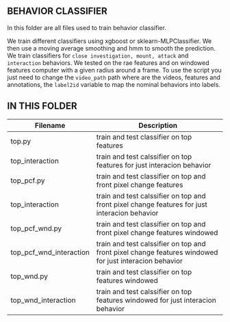 ## BEHAVIOR CLASSIFIER

In this folder are all files used to train behavior classifier.

We train different classifiers using xgboost or sklearn-MLPClassifier. We then use a moving average smoothing and hmm to
smooth the prediction.
We train classifiers for `close investigation, mount, attack`  and `interaction` behaviors.
We tested on the rae features and on windowed features computer with a given radius around a frame.
To use the script you just need to change the `video_path` path where are the videos, features and annotations, the `label2id` variable to map the nominal behaviors into labels.

## IN THIS FOLDER

|Filename | Description|
|---------|------------|
|top.py| train and test classifier on top features|
|top_interaction| train and test calssifier on top features for just interacion behavior|
|top_pcf.py| train and test classifier on top and front pixel change features|
|top_interaction| train and test calssifier on top and front pixel change features for just interacion behavior|
|top_pcf_wnd.py| train and test classifier on top and front pixel change features windowed|
|top_pcf_wnd_interaction| train and test calssifier on top and front pixel change features windowed for just interacion behavior|
|top_wnd.py| train and test classifier on top features windowed|
|top_wnd_interaction| train and test calssifier on top features windowed for just interacion behavior|
